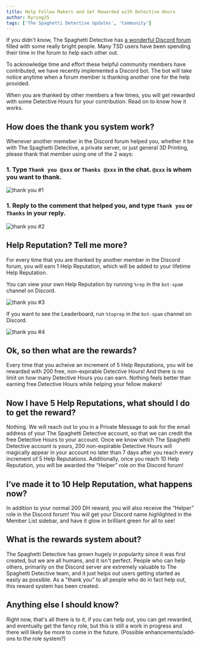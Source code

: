 ```yaml
---
title: Help Fellow Makers and Get Rewarded with Detective Hours
author: Ryryog25
tags: ['The Spaghetti Detective Updates', 'Community']
---
```


If you didn't know, The Spaghetti Detective has [a wonderful Discord forum](https://discord.gg/hsMwGpD) filled with some really bright people. Many TSD users have been spending their time in the forum to help each other out.

To acknowledge time and effort these helpful community members have contributed, we have recently implemented a Discord bot. The bot will take notice anytime when a forum member is thanking another one for the help provided.

When you are thanked by other members a few times, you will get rewarded with some Detective Hours for your contribution. Read on to know how it works.

<!--truncate-->

## How does the thank you system work?

Whenever another memeber in the Discord forum helped you, whether it be with The Spaghetti Detective, a private server, or just general 3D Printing, please thank that member using one of the 2 ways:

### 1. Type `Thank you @xxx` or `Thanks @xxx` in the chat. `@xxx` is whom you want to thank.

![thank you #1](/img/blogs/thank-you-bot-1.png)

### 1. Reply to the comment that helped you, and type `Thank you` or `Thanks` in your reply.

![thank you #2](/img/blogs/thank-you-bot-2.png)

## Help Reputation? Tell me more?

For every time that you are thanked by another member in the Discord forum, you will earn 1 Help Reputation, which will be added to your lifetime Help Reputation.

You can view your own Help Reputation by running `%rep` in the `bot-spam` channel on Discord.

![thank you #3](/img/blogs/thank-you-bot-3.png)

If you want to see the Leaderboard, run `%toprep` in the `bot-spam` channel on Discord.

![thank you #4](/img/blogs/thank-you-bot-4.png)

## Ok, so then what are the rewards?

Every time that you acheive an increment of 5 Help Reputations, you will be rewarded with 200 free, non-expirable Detective Hours! And there is no limit on how many Detective Hours you can earn. Nothing feels better than earning free Detective Hours while helping your fellow makers!

## Now I have 5 Help Reputations, what should I do to get the reward?

Nothing. We will reach out to you in a Private Message to ask for the email address of your The Spaghetti Detective account, so that we can credit the free Detective Hours to your account. Once we know which The Spaghetti Detective account is yours, 200 non-expirable Detective Hours will magically appear in your account no later than 7 days after you reach every increment of 5 Help Reputations. Additionally, once you reach 10 Help Reputation, you will be awarded the “Helper” role on the Discord forum!

## I’ve made it to 10 Help Reputation, what happens now?

In addition to your normal 200 DH reward, you will also receive the “Helper” role in the Discord forum! You will get your Discord name highlighted in the Member List sidebar, and have it glow in brilliant green for all to see!

## What is the rewards system about?

The Spaghetti Detective has grown hugely in popularity since it was first created, but we are all humans, and it isn't perfect. People who can help others, primarily on the Discord server are extremely valuable to The Spaghetti Detective team, and it just helps out users getting started as easily as possible. As a "thank you" to all people who do in fact help out, this reward system has been created.

## Anything else I should know?

Right now, that's all there is to it, if you can help out, you can get rewarded, and eventually get the fancy role, but this is still a work in progress and there will likely be more to come in the future. (Possible enhancements/add-ons to the role system?)

